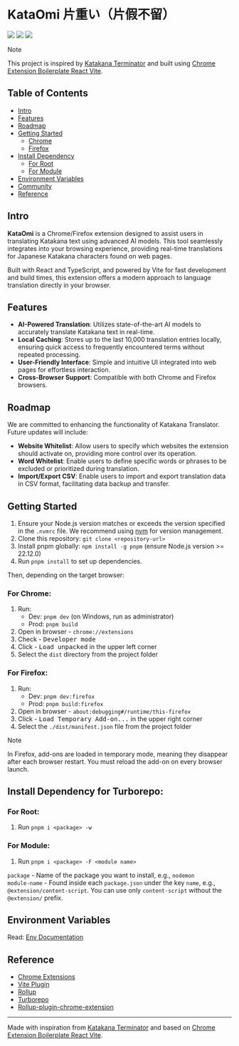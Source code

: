 # KataOmi 片重い（片假不留）


![](https://img.shields.io/badge/React-61DAFB?style=flat-square&logo=react&logoColor=black)
![](https://img.shields.io/badge/Typescript-3178C6?style=flat-square&logo=typescript&logoColor=white)
![](https://badges.aleen42.com/src/vitejs.svg)


> [!NOTE]
> This project is inspired by [Katakana Terminator](https://github.com/Arnie97/katakana-terminator) and built using [Chrome Extension Boilerplate React Vite](https://github.com/Jonghakseo/chrome-extension-boilerplate-react-vite).

## Table of Contents

- [Intro](#intro)
- [Features](#features)
- [Roadmap](#roadmap)
- [Getting Started](#getting-started)
    - [Chrome](#getting-started-chrome)
    - [Firefox](#getting-started-firefox)
- [Install Dependency](#install-dependency)
    - [For Root](#install-dependency-for-root)
    - [For Module](#install-dependency-for-module)
- [Environment Variables](#env-variables)
- [Community](#community)
- [Reference](#reference)

## Intro

**KataOmi** is a Chrome/Firefox extension designed to assist users in translating Katakana text using advanced AI models. This tool seamlessly integrates into your browsing experience, providing real-time translations for Japanese Katakana characters found on web pages.

Built with React and TypeScript, and powered by Vite for fast development and build times, this extension offers a modern approach to language translation directly in your browser.

## Features

- **AI-Powered Translation**: Utilizes state-of-the-art AI models to accurately translate Katakana text in real-time.
- **Local Caching**: Stores up to the last 10,000 translation entries locally, ensuring quick access to frequently encountered terms without repeated processing.
- **User-Friendly Interface**: Simple and intuitive UI integrated into web pages for effortless interaction.
- **Cross-Browser Support**: Compatible with both Chrome and Firefox browsers.

## Roadmap

We are committed to enhancing the functionality of Katakana Translator. Future updates will include:

- **Website Whitelist**: Allow users to specify which websites the extension should activate on, providing more control over its operation.
- **Word Whitelist**: Enable users to define specific words or phrases to be excluded or prioritized during translation.
- **Import/Export CSV**: Enable users to import and export translation data in CSV format, facilitating data backup and transfer.

## Getting Started

1. Ensure your Node.js version matches or exceeds the version specified in the `.nvmrc` file. We recommend using [nvm](https://github.com/nvm-sh/nvm?tab=readme-ov-file#intro) for version management.
2. Clone this repository: `git clone <repository-url>`
3. Install pnpm globally: `npm install -g pnpm` (ensure Node.js version >= 22.12.0)
4. Run `pnpm install` to set up dependencies.

Then, depending on the target browser:

### For Chrome: <a name="getting-started-chrome"></a>

1. Run:
    - Dev: `pnpm dev` (on Windows, run as administrator)
    - Prod: `pnpm build`
2. Open in browser - `chrome://extensions`
3. Check - <kbd>Developer mode</kbd>
4. Click - <kbd>Load unpacked</kbd> in the upper left corner
5. Select the `dist` directory from the project folder

### For Firefox: <a name="getting-started-firefox"></a>

1. Run:
    - Dev: `pnpm dev:firefox`
    - Prod: `pnpm build:firefox`
2. Open in browser - `about:debugging#/runtime/this-firefox`
3. Click - <kbd>Load Temporary Add-on...</kbd> in the upper right corner
4. Select the `./dist/manifest.json` file from the project folder

> [!NOTE]
> In Firefox, add-ons are loaded in temporary mode, meaning they disappear after each browser restart. You must reload the add-on on every browser launch.

## Install Dependency for Turborepo: <a name="install-dependency"></a>

### For Root: <a name="install-dependency-for-root"></a>

1. Run `pnpm i <package> -w`

### For Module: <a name="install-dependency-for-module"></a>

1. Run `pnpm i <package> -F <module name>`

`package` - Name of the package you want to install, e.g., `nodemon` \
`module-name` - Found inside each `package.json` under the key `name`, e.g., `@extension/content-script`. You can use only `content-script` without the `@extension/` prefix.

## Environment Variables <a name="env-variables"></a>

Read: [Env Documentation](packages/env/README.md)

## Reference

- [Chrome Extensions](https://developer.chrome.com/docs/extensions)
- [Vite Plugin](https://vitejs.dev/guide/api-plugin.html)
- [Rollup](https://rollupjs.org/guide/en/)
- [Turborepo](https://turbo.build/repo/docs)
- [Rollup-plugin-chrome-extension](https://www.extend-chrome.dev/rollup-plugin)

---

Made with inspiration from [Katakana Terminator](https://github.com/Arnie97/katakana-terminator) and based on [Chrome Extension Boilerplate React Vite](https://github.com/Jonghakseo/chrome-extension-boilerplate-react-vite).